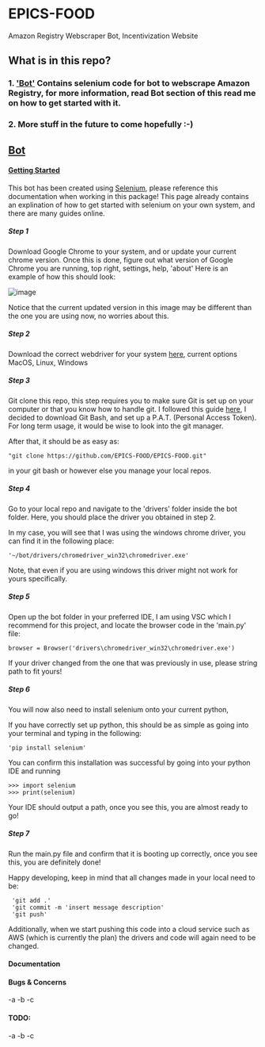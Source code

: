 # EPICS-FOOD
Amazon Registry Webscraper Bot, Incentivization Website

## What is in this repo?
### 1. ['Bot'](##Bot) Contains selenium code for bot to webscrape Amazon Registry, for more information, read Bot section of this read me on how to get started with it.
### 2. More stuff in the future to come hopefully :-)


## <ins>Bot</ins>

#### <ins>Getting Started</ins>
  This bot has been created using [<ins>Selenium</ins>](https://selenium-python.readthedocs.io/), please reference this documentation when working in this package! This page already contains an explination of how to get started with selenium on your own system, and there are many guides online.
  
##### Step 1
   Download Google Chrome to your system, and or update your current chrome version.
   Once this is done, figure out what version of Google Chrome you are running, top right, settings, help, 'about'
   Here is an example of how this should look:
   
   
   ![image](https://user-images.githubusercontent.com/43898891/230170642-f0cbcc58-402c-4590-a284-96cc1cadea1f.png)
   
   Notice that the current updated version in this image may be different than the one you are using now, no worries about this.
   
   

##### Step 2
   Download the correct webdriver for your system [here](https://chromedriver.chromium.org/downloads), current options MacOS, Linux, Windows

##### Step 3
   Git clone this repo, this step requires you to make sure Git is set up on your computer or that you know how to handle git. I followed this guide [here](https://docs.github.com/en/get-started/quickstart/fork-a-repo), I decided to download Git Bash, and set up a P.A.T. (Personal Access Token). For long term usage, it would be wise to look into the git manager.
   
   After that, it should be as easy as:
    
    "git clone https://github.com/EPICS-FOOD/EPICS-FOOD.git"
   
   in your git bash or however else you manage your local repos.
   
##### Step 4
   Go to your local repo and navigate to the 'drivers' folder inside the bot folder. Here, you should place the driver you obtained in step 2.
    
   In my case, you will see that I was using the windows chrome driver, you can find it in the following place: 
   
    '~/bot/drivers/chromedriver_win32\chromedriver.exe'
    
   Note, that even if you are using windows this driver might not work for yours specifically. 
 
##### Step 5
  
   Open up the bot folder in your preferred IDE, I am using VSC which I recommend for this project, and locate the browser code in the 'main.py' file:
    
    browser = Browser('drivers\chromedriver_win32\chromedriver.exe')
    
   If your driver changed from the one that was previously in use, please string path to fit yours!
    
##### Step 6
 
   You will now also need to install selenium onto your current python,
    
   If you have correctly set up python, this should be as simple as going into your terminal and typing in the following:
    
    'pip install selenium'
    
   You can confirm this installation was successful by going into your python IDE and running
    
    >>> import selenium
    >>> print(selenium)
    
   Your IDE should output a path, once you see this, you are almost ready to go!
    
 ##### Step 7
 
   Run the main.py file and confirm that it is booting up correctly, once you see this, you are definitely done!
     
   Happy developing, keep in mind that all changes made in your local need to be:
     
     'git add .' 
     'git commit -m 'insert message description'
     'git push'
    
   Additionally, when we start pushing this code into a cloud service such as AWS (which is currently the plan) the drivers and code will again need to be changed.
     
   
  
    
    
 
  
#### Documentation
  
#### Bugs & Concerns
  -a
  -b
  -c

#### TODO:
  -a
  -b
  -c

